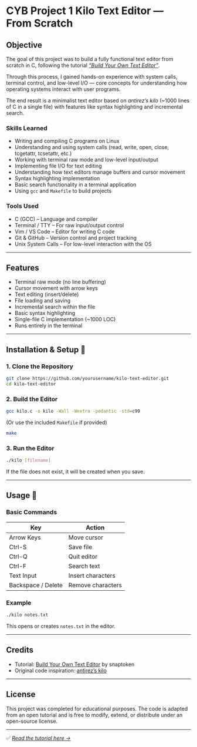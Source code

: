 # CYB Project 1 Kilo Text Editor — From Scratch 
## Objective

The goal of this project was to build a fully functional text editor from scratch in C, following the tutorial [*“Build Your Own Text Editor”*](https://viewsourcecode.org/snaptoken/kilo/).

Through this process, I gained hands-on experience with system calls, terminal control, and low-level I/O — core concepts for understanding how operating systems interact with user programs.

The end result is a minimalist text editor based on *antirez’s kilo* (~1000 lines of C in a single file) with features like syntax highlighting and incremental search.

### Skills Learned

* Writing and compiling C programs on Linux
* Understanding and using system calls (read, write, open, close, tcgetattr, tcsetattr, etc.)
* Working with terminal raw mode and low-level input/output
* Implementing file I/O for text editing
* Understanding how text editors manage buffers and cursor movement
* Syntax highlighting implementation
* Basic search functionality in a terminal application
* Using `gcc` and `Makefile` to build projects

### Tools Used

* C (GCC) – Language and compiler
* Terminal / TTY – For raw input/output control
* Vim / VS Code – Editor for writing C code
* Git & GitHub – Version control and project tracking
* Unix System Calls – For low-level interaction with the OS

---

## Features 

* Terminal raw mode (no line buffering)
* Cursor movement with arrow keys
* Text editing (insert/delete)
* File loading and saving
* Incremental search within the file
* Basic syntax highlighting
* Single-file C implementation (~1000 LOC)
* Runs entirely in the terminal

---

## Installation & Setup 🧭

### 1. Clone the Repository

```bash
git clone https://github.com/yourusername/kilo-text-editor.git
cd kilo-text-editor
```

### 2. Build the Editor

```bash
gcc kilo.c -o kilo -Wall -Wextra -pedantic -std=c99
```

(Or use the included `Makefile` if provided)

```bash
make
```

### 3. Run the Editor

```bash
./kilo [filename]
```

If the file does not exist, it will be created when you save.

---

## Usage 📝

### Basic Commands

| Key                | Action            |
| ------------------ | ----------------- |
| Arrow Keys         | Move cursor       |
| Ctrl-S             | Save file         |
| Ctrl-Q             | Quit editor       |
| Ctrl-F             | Search text       |
| Text Input         | Insert characters |
| Backspace / Delete | Remove characters |

### Example

```bash
./kilo notes.txt
```

This opens or creates `notes.txt` in the editor.

---


## Credits

* Tutorial: [Build Your Own Text Editor](https://viewsourcecode.org/snaptoken/kilo/) by snaptoken
* Original code inspiration: [antirez’s kilo](https://github.com/antirez/kilo)

---

## License

This project was completed for educational purposes.
The code is adapted from an open tutorial and is free to modify, extend, or distribute under an open-source license.

---

✅ *[Read the tutorial here →](https://viewsourcecode.org/snaptoken/kilo/)*

